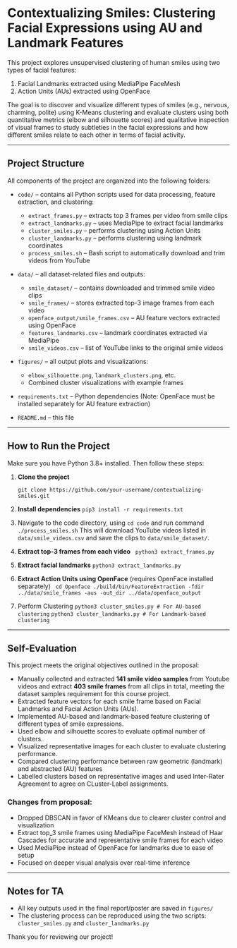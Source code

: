 # Contextualizing Smiles: Clustering Facial Expressions using AU and Landmark Features

This project explores unsupervised clustering of human smiles using two types of facial features:
1. Facial Landmarks extracted using MediaPipe FaceMesh
2. Action Units (AUs) extracted using OpenFace

The goal is to discover and visualize different types of smiles (e.g., nervous, charming, polite) using K-Means clustering and evaluate clusters using both quantitative metrics (elbow and silhouette scores) and qualitative inspection of visual frames to study subtleties in the facial expressions and how different smiles relate to each other in terms of facial activity.

---

## Project Structure

All components of the project are organized into the following folders:

- `code/` – contains all Python scripts used for data processing, feature extraction, and clustering:
  - `extract_frames.py` – extracts top 3 frames per video from smile clips
  - `extract_landmarks.py` – uses MediaPipe to extract facial landmarks
  - `cluster_smiles.py` – performs clustering using Action Units
  - `cluster_landmarks.py` – performs clustering using landmark coordinates
  - `process_smiles.sh` – Bash script to automatically download and trim videos from YouTube

- `data/` – all dataset-related files and outputs:
  - `smile_dataset/` – contains downloaded and trimmed smile video clips
  - `smile_frames/` – stores extracted top-3 image frames from each video
  - `openface_output/smile_frames.csv` – AU feature vectors extracted using OpenFace
  - `features_landmarks.csv` – landmark coordinates extracted via MediaPipe
  - `smile_videos.csv` – list of YouTube links to the original smile videos

- `figures/` – all output plots and visualizations:
  - `elbow_silhouette.png`, `landmark_clusters.png`, etc.
  - Combined cluster visualizations with example frames

- `requirements.txt` – Python dependencies (Note: OpenFace must be installed separately for AU feature extraction)

- `README.md` – this file

---

## How to Run the Project

Make sure you have Python 3.8+ installed. Then follow these steps:

1. **Clone the project**

   ```git clone https://github.com/your-username/contextualizing-smiles.git```

2. **Install dependencies**
   ```pip3 install -r requirements.txt```
3. Navigate to the code directory, using ```cd code``` and run command ```./process_smiles.sh``` This will download YouTube videos listed in `data/smile_videos.csv` and save the clips to `data/smile_dataset/`.
4. **Extract top-3 frames from each video**
   ``` python3 extract_frames.py```
5. **Extract facial landmarks**
   ```python3 extract_landmarks.py```
6. **Extract Action Units using OpenFace**
(requires OpenFace installed separately)
``` cd Openface ./build/bin/FeatureExtraction -fdir ../data/smile_frames -aus -out_dir ../data/openface_output```
7. Perform Clustering
   ```python3 cluster_smiles.py # For AU-based clustering```
   ```python3 cluster_landmarks.py # For Landmark-based clustering```
---
## Self-Evaluation

This project meets the original objectives outlined in the proposal:

- Manually collected and extracted **141 smile video samples** from Youtube videos and extract **403 smile frames** from all clips in total, meeting the dataset samples requirement for this course project.
- Extracted feature vectors for each smile frame based on Facial Landmarks and Facial Action Units (AUs).
- Implemented AU-based and landmark-based feature clustering of different types of smile expressions.
- Used elbow and silhouette scores to evaluate optimal number of clusters.
- Visualized representative images for each cluster to evaluate clustering performance.
- Compared clustering performance between raw geometric (landmark) and abstracted (AU) features
- Labelled clusters based on representative images and used Inter-Rater Agreement to agree on CLuster-Label assignments. 

### Changes from proposal:
- Dropped DBSCAN in favor of KMeans due to clearer cluster control and visualization
- Extract top_3 smile frames using MediaPipe FaceMesh instead of Haar Cascades for accurate and representative smile frames for each video
- Used MediaPipe instead of OpenFace for landmarks due to ease of setup
- Focused on deeper visual analysis over real-time inference

---
## Notes for TA

- All key outputs used in the final report/poster are saved in `figures/`
- The clustering process can be reproduced using the two scripts: `cluster_smiles.py` and `cluster_landmarks.py`

Thank you for reviewing our project!
